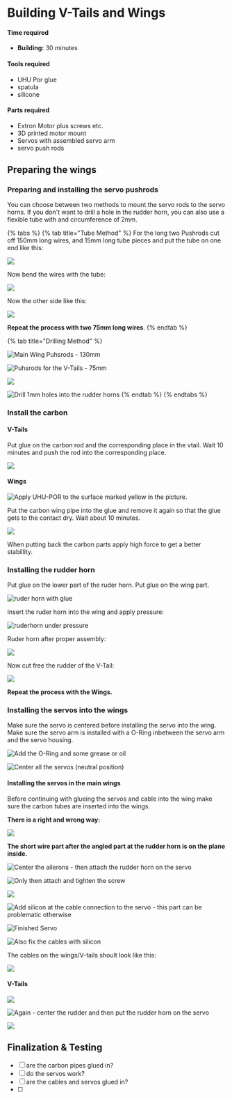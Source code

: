 # Building V-Tails and Wings

#### Time required

* **Building:** 30 minutes

#### Tools required

* UHU Por glue
* spatula
* silicone

#### Parts required

* Extron Motor plus screws etc.
* 3D printed motor mount
* Servos with assembled servo arm
* servo push rods

## Preparing the wings

### Preparing and installing the servo pushrods

You can choose between two methods to mount the servo rods to the servo horns. If you don't want to drill a hole in the rudder horn, you can also use a flexible tube with and circumference of 2mm.

{% tabs %}
{% tab title="Tube Method" %}
For the long two Pushrods cut off 150mm long wires, and 15mm long tube pieces and put the tube on one end like this:

![](../../.gitbook/assets/wires_with_tubes_not_bended.jpeg)

Now bend the wires with the tube:

![](../../.gitbook/assets/bending_the_wires.jpeg)

Now the other side like this:

![](../../.gitbook/assets/servo-pushrods-2.jpg)

**Repeat the process with two 75mm long wires**.
{% endtab %}

{% tab title="Drilling Method" %}


![Main Wing Puhsrods - 130mm](../../.gitbook/assets/servo-pushrods-3-main.jpg)

![Puhsrods for the V-Tails - 75mm](../../.gitbook/assets/servo-pushrods-1-tail.jpg)

![](../../.gitbook/assets/servo-pushrods-2.jpg)

![Drill 1mm holes into the rudder horns](../../.gitbook/assets/servo-pushrod-4.jpg)
{% endtab %}
{% endtabs %}

### Install the carbon

#### V-Tails

Put glue on the carbon rod and the corresponding place in the vtail. Wait 10 minutes and push the rod into the corresponding place.

![](../../.gitbook/assets/vtail_carbon_rod.jpg)

#### Wings

![Apply UHU-POR to the surface marked yellow in the picture.](../../.gitbook/assets/whatsapp-image-2021-08-11-at-11.57.52.jpeg)

Put the carbon wing pipe into the glue and remove it again so that the glue gets to the contact dry. Wait about 10 minutes.

![](../../.gitbook/assets/wing_carbon_pipe_glued.jpeg)

When putting back the carbon parts apply high force to get a better stabillity. 

### Installing the rudder horn

Put glue on the lower part of the ruder horn. Put glue on the wing part.

![ruder horn with glue](../../.gitbook/assets/ruderhorn_with_glue.jpg)

Insert the ruder horn into the wing and apply pressure:

![ruderhorn under pressure](../../.gitbook/assets/ruderhorn_under_pressure.jpg)

Ruder horn after proper assembly:

![](../../.gitbook/assets/ruderhorn_glued.jpg)

Now cut free the rudder of the V-Tail:

![](../../.gitbook/assets/cutting_vtail%20%281%29.jpeg)

**Repeat the process with the Wings.**

### Installing the servos into the wings

Make sure the servo is centered before installing the servo into the wing. Make sure the servo arm is installed with a O-Ring inbetween the servo arm and the servo housing.

![Add the O-Ring and some grease or oil](../../.gitbook/assets/wings-prepare-servo-2.jpg)

![Center all the servos \(neutral position\)](../../.gitbook/assets/wings-prepare-servo-3.jpg)

#### Installing the servos in the main wings

Before continuing with glueing the servos and cable into the wing make sure the carbon tubes are inserted into the wings.

**There is a right and wrong way:**

![](../../.gitbook/assets/wires_right_wrong.jpeg)

**The short wire part after the angled part at the rudder horn is on the plane inside.**

![Center the ailerons - then attach the rudder horn on the servo](../../.gitbook/assets/wing-main-1.jpg)

![Only then attach and tighten the screw](../../.gitbook/assets/wing-main-2.jpg)

![](../../.gitbook/assets/wing-main-3.jpg)

![Add silicon at the cable connection to the servo - this part can be problematic otherwise](../../.gitbook/assets/wing-main-4.jpg)

![Finished Servo](../../.gitbook/assets/wing-main-5.jpg)

![Also fix the cables with silicon](../../.gitbook/assets/wing-main-6.jpg)

The cables on the wings/V-tails shoult look like this:

![](../../.gitbook/assets/cable_v_tail_wing.jpeg)

#### V-Tails

![](../../.gitbook/assets/wing-tail-1-.jpg)

![Again - center the rudder and then put the rudder horn on the servo](../../.gitbook/assets/wing-tail-3.jpg)

![](../../.gitbook/assets/wing-tail-5.jpg)

## Finalization & Testing

* [ ] are the carbon pipes glued in?
* [ ] do the servos work?
* [ ] are the cables and servos glued in?
* [ ] 
